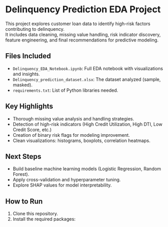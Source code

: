 # Delinquency Prediction EDA Project

This project explores customer loan data to identify high-risk factors contributing to delinquency.  
It includes data cleaning, missing value handling, risk indicator discovery, feature engineering, and final recommendations for predictive modeling.

## Files Included
- `Delinquency_EDA_Notebook.ipynb`: Full EDA notebook with visualizations and insights.
- `Delinquency_prediction_dataset.xlsx`: The dataset analyzed (sample, masked).
- `requirements.txt`: List of Python libraries needed.

## Key Highlights
- Thorough missing value analysis and handling strategies.
- Detection of high-risk indicators (High Credit Utilization, High DTI, Low Credit Score, etc.)
- Creation of binary risk flags for modeling improvement.
- Clean visualizations: histograms, boxplots, correlation heatmaps.

## Next Steps
- Build baseline machine learning models (Logistic Regression, Random Forest).
- Apply cross-validation and hyperparameter tuning.
- Explore SHAP values for model interpretability.

## How to Run
1. Clone this repository.
2. Install the required packages:
